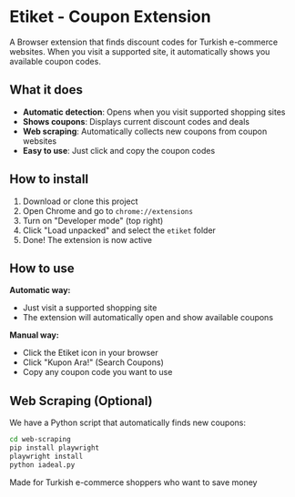 # Etiket - Coupon Extension

A Browser extension that finds discount codes for Turkish e-commerce websites. When you visit a supported site, it automatically shows you available coupon codes.

## What it does

- **Automatic detection**: Opens when you visit supported shopping sites
- **Shows coupons**: Displays current discount codes and deals
- **Web scraping**: Automatically collects new coupons from coupon websites
- **Easy to use**: Just click and copy the coupon codes

## How to install

1. Download or clone this project
2. Open Chrome and go to `chrome://extensions`
3. Turn on "Developer mode" (top right)
4. Click "Load unpacked" and select the `etiket` folder
5. Done! The extension is now active

## How to use

**Automatic way:**

- Just visit a supported shopping site
- The extension will automatically open and show available coupons

**Manual way:**

- Click the Etiket icon in your browser
- Click "Kupon Ara!" (Search Coupons)
- Copy any coupon code you want to use

## Web Scraping (Optional)

We have a Python script that automatically finds new coupons:

```bash
cd web-scraping
pip install playwright
playwright install
python iadeal.py
```

Made for Turkish e-commerce shoppers who want to save money
